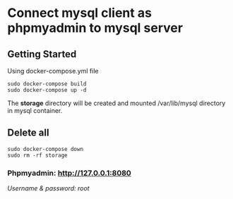 # Connect mysql client as phpmyadmin to mysql server

## Getting Started
Using docker-compose.yml file
```
sudo docker-compose build
sudo docker-compose up -d 
```
The **storage** directory will be created and mounted /var/lib/mysql directory in mysql container.

## Delete all
```
sudo docker-compose down
sudo rm -rf storage
```
### Phpmyadmin: http://127.0.0.1:8080
*Username & password: root*
